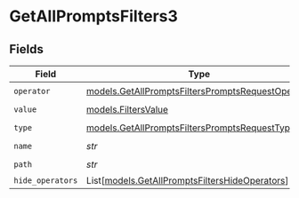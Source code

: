 # GetAllPromptsFilters3


## Fields

| Field                                                                                                        | Type                                                                                                         | Required                                                                                                     | Description                                                                                                  |
| ------------------------------------------------------------------------------------------------------------ | ------------------------------------------------------------------------------------------------------------ | ------------------------------------------------------------------------------------------------------------ | ------------------------------------------------------------------------------------------------------------ |
| `operator`                                                                                                   | [models.GetAllPromptsFiltersPromptsRequestOperator](../models/getallpromptsfilterspromptsrequestoperator.md) | :heavy_check_mark:                                                                                           | N/A                                                                                                          |
| `value`                                                                                                      | [models.FiltersValue](../models/filtersvalue.md)                                                             | :heavy_check_mark:                                                                                           | N/A                                                                                                          |
| `type`                                                                                                       | [models.GetAllPromptsFiltersPromptsRequestType](../models/getallpromptsfilterspromptsrequesttype.md)         | :heavy_check_mark:                                                                                           | N/A                                                                                                          |
| `name`                                                                                                       | *str*                                                                                                        | :heavy_check_mark:                                                                                           | N/A                                                                                                          |
| `path`                                                                                                       | *str*                                                                                                        | :heavy_check_mark:                                                                                           | N/A                                                                                                          |
| `hide_operators`                                                                                             | List[[models.GetAllPromptsFiltersHideOperators](../models/getallpromptsfiltershideoperators.md)]             | :heavy_minus_sign:                                                                                           | N/A                                                                                                          |